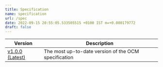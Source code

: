 ```yaml
---
title: Specification
name: specification
url: /spec
date: 2022-09-15 20:55:05.533505515 +0100 IST m=+0.000179772
draft: false
---
```


| Version  | Description                              |
| -------- | ---------------------------------------- |
| [v1.0.0 (Latest)]( https://github.com/open-component-model/ocm-spec ) | The most up-to-date version of the OCM specification |
